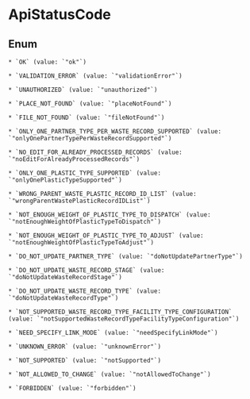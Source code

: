 
# ApiStatusCode

## Enum


    * `OK` (value: `"ok"`)

    * `VALIDATION_ERROR` (value: `"validationError"`)

    * `UNAUTHORIZED` (value: `"unauthorized"`)

    * `PLACE_NOT_FOUND` (value: `"placeNotFound"`)

    * `FILE_NOT_FOUND` (value: `"fileNotFound"`)

    * `ONLY_ONE_PARTNER_TYPE_PER_WASTE_RECORD_SUPPORTED` (value: `"onlyOnePartnerTypePerWasteRecordSupported"`)

    * `NO_EDIT_FOR_ALREADY_PROCESSED_RECORDS` (value: `"noEditForAlreadyProcessedRecords"`)

    * `ONLY_ONE_PLASTIC_TYPE_SUPPORTED` (value: `"onlyOnePlasticTypeSupported"`)

    * `WRONG_PARENT_WASTE_PLASTIC_RECORD_ID_LIST` (value: `"wrongParentWastePlasticRecordIDList"`)

    * `NOT_ENOUGH_WEIGHT_OF_PLASTIC_TYPE_TO_DISPATCH` (value: `"notEnoughWeightOfPlasticTypeToDispatch"`)

    * `NOT_ENOUGH_WEIGHT_OF_PLASTIC_TYPE_TO_ADJUST` (value: `"notEnoughWeightOfPlasticTypeToAdjust"`)

    * `DO_NOT_UPDATE_PARTNER_TYPE` (value: `"doNotUpdatePartnerType"`)

    * `DO_NOT_UPDATE_WASTE_RECORD_STAGE` (value: `"doNotUpdateWasteRecordStage"`)

    * `DO_NOT_UPDATE_WASTE_RECORD_TYPE` (value: `"doNotUpdateWasteRecordType"`)

    * `NOT_SUPPORTED_WASTE_RECORD_TYPE_FACILITY_TYPE_CONFIGURATION` (value: `"notSupportedWasteRecordTypeFacilityTypeConfiguration"`)

    * `NEED_SPECIFY_LINK_MODE` (value: `"needSpecifyLinkMode"`)

    * `UNKNOWN_ERROR` (value: `"unknownError"`)

    * `NOT_SUPPORTED` (value: `"notSupported"`)

    * `NOT_ALLOWED_TO_CHANGE` (value: `"notAllowedToChange"`)

    * `FORBIDDEN` (value: `"forbidden"`)



